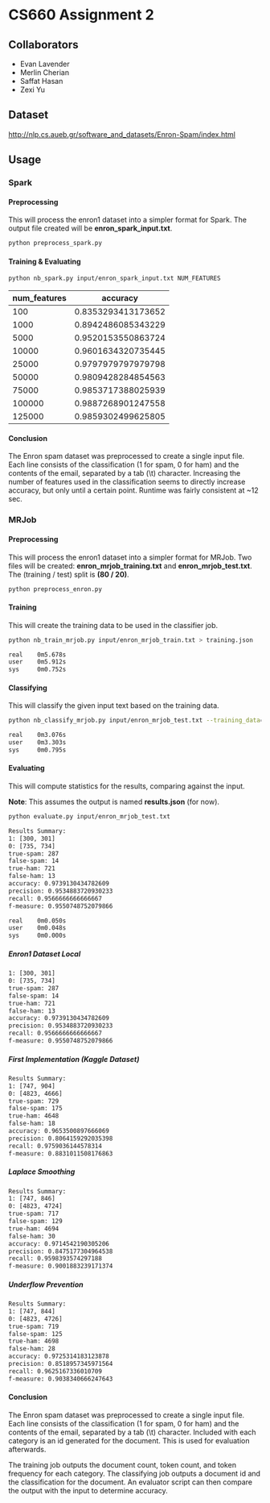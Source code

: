 # CS660 Assignment 2
## Collaborators
- Evan Lavender
- Merlin Cherian
- Saffat Hasan
- Zexi Yu

## Dataset
http://nlp.cs.aueb.gr/software_and_datasets/Enron-Spam/index.html
## Usage
### Spark
#### Preprocessing
This will process the enron1 dataset into a simpler format for Spark. The output 
file created will be **enron_spark_input.txt**.
```bash
python preprocess_spark.py
```

#### Training & Evaluating
```bash
python nb_spark.py input/enron_spark_input.txt NUM_FEATURES
```

num_features | accuracy
------------ | --------
100    | 0.8353293413173652
1000   | 0.8942486085343229
5000   | 0.9520153550863724
10000  | 0.9601634320735445
25000  | 0.9797979797979798
50000  | 0.9809428284854563
75000  | 0.9853717388025939
100000 | 0.9887268901247558
125000 | 0.9859302499625805

#### Conclusion
The Enron spam dataset was preprocessed to create a single input file. Each line consists of the classification 
(1 for spam, 0 for ham) and the contents of the email, separated by a tab (\\t) character. Increasing the number of 
features used in the classification seems to directly increase accuracy, but only until a certain point. Runtime was 
fairly consistent at ~12 sec.

### MRJob
#### Preprocessing
This will process the enron1 dataset into a simpler format for MRJob. Two files
will be created: **enron_mrjob_training.txt** and **enron_mrjob_test.txt**. The 
(training / test) split is **(80 / 20)**.

```bash
python preprocess_enron.py
```

#### Training
This will create the training data to be used in the classifier job.

```bash
python nb_train_mrjob.py input/enron_mrjob_train.txt > training.json
```

```bash
real    0m5.678s
user    0m5.912s
sys     0m0.752s
```

#### Classifying
This will classify the given input text based on the training data.

```bash
python nb_classify_mrjob.py input/enron_mrjob_test.txt --training_data=training.json > results.json
```

```bash
real    0m3.076s
user    0m3.303s
sys     0m0.795s
```

#### Evaluating
This will compute statistics for the results, comparing against the input.

**Note**: This assumes the output is named **results.json** (for now).

```bash
python evaluate.py input/enron_mrjob_test.txt
```

```bash
Results Summary:
1: [300, 301]
0: [735, 734]
true-spam: 287
false-spam: 14
true-ham: 721
false-ham: 13
accuracy: 0.9739130434782609
precision: 0.9534883720930233
recall: 0.9566666666666667
f-measure: 0.9550748752079866

real    0m0.050s
user    0m0.048s
sys     0m0.000s
```
##### Enron1 Dataset Local
```bash
1: [300, 301]
0: [735, 734]
true-spam: 287
false-spam: 14
true-ham: 721
false-ham: 13
accuracy: 0.9739130434782609
precision: 0.9534883720930233
recall: 0.9566666666666667
f-measure: 0.9550748752079866
```
##### First Implementation (Kaggle Dataset)
```bash
Results Summary:
1: [747, 904]
0: [4823, 4666]
true-spam: 729
false-spam: 175
true-ham: 4648
false-ham: 18
accuracy: 0.9653500897666069
precision: 0.8064159292035398
recall: 0.9759036144578314
f-measure: 0.8831011508176863
```

##### Laplace Smoothing
```bash
Results Summary:
1: [747, 846]
0: [4823, 4724]
true-spam: 717
false-spam: 129
true-ham: 4694
false-ham: 30
accuracy: 0.9714542190305206
precision: 0.8475177304964538
recall: 0.9598393574297188
f-measure: 0.9001883239171374
```

##### Underflow Prevention
```bash
Results Summary:
1: [747, 844]
0: [4823, 4726]
true-spam: 719
false-spam: 125
true-ham: 4698
false-ham: 28
accuracy: 0.9725314183123878
precision: 0.8518957345971564
recall: 0.9625167336010709
f-measure: 0.9038340666247643
```

#### Conclusion
The Enron spam dataset was preprocessed to create a single input file. Each line consists of the classification 
(1 for spam, 0 for ham) and the contents of the email, separated by a tab (\\t) character. Included with each category 
is an id generated for the document. This is used for evaluation afterwards. 

The training job outputs the document count, token count, and token frequency for each category. The classifying job 
outputs a document id and the classification for the document. An evaluator script can then compare the output with the 
input to determine accuracy. 
